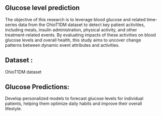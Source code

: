 ## Glucose level prediction
The objective of this research is to leverage blood glucose and related time-series data from the OhioT1DM dataset to detect key patient activities, including meals, insulin administration, physical activity, and other treatment-related events. By evaluating impacts of these activities on blood glucose levels and overall health, this study aims to uncover change patterns between dynamic event attributes and activities.
## Dataset : 
OhioT1DM dataset
## Glucose Predictions:
Develop personalized models to forecast glucose levels for individual patients, helping them optimize daily habits and improve their overall lifestyle.
